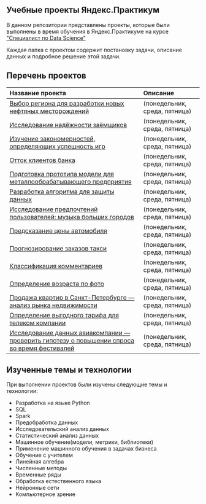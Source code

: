 ## Учебные проекты Яндекс.Практикум 
В данном репозитории представлены проекты, которые были выполнены в время обучения в Яндекс.Практикуме на курсе ["Специалист по Data Science"](https://practicum.yandex.ru/data-scientist/)

Каждая папка с проектом содержит постановку задачи, описание данных и подробное решение этой задачи.

## Перечень проектов
| Название проекта | Описание |
| :---------------------- | :---------------------- |
| [Выбор региона для разработки новых нефтяных месторождений](big_cities_music) | (понедельник, среда, пятница)|
| [Исследование надёжности заёмщиков](big_cities_music) | (понедельник, среда, пятница)|
| [Изучение закономерностей, определяющих успешность игр](big_cities_music) | (понедельник, среда, пятница)|
| [Отток клиентов банка](big_cities_music) | (понедельник, среда, пятница)|
| [Подготовка прототипа модели для металлообрабатывающего предприятия](big_cities_music) | (понедельник, среда, пятница)|
| [Разработка алгоритма для защиты данных](big_cities_music) | (понедельник, среда, пятница)|
| [Исследование предпочтений пользователей: музыка больших городов](big_cities_music) | (понедельник, среда, пятница)|
| [Предсказание цены автомобиля](big_cities_music) | (понедельник, среда, пятница)|
| [Прогнозирование заказов такси](big_cities_music) | (понедельник, среда, пятница)|
| [Классификация комментариев](big_cities_music) |(понедельник, среда, пятница)|
| [Определение возраста по фото](big_cities_music) | (понедельник, среда, пятница)|
| [Продажа квартир в Санкт-Петербурге — анализ рынка недвижимости](big_cities_music) | (понедельник, среда, пятница)|
| [Определение выгодного тарифа для телеком компании](big_cities_music) |(понедельник, среда, пятница)|
| [Исследование данных авиакомпании — проверить гипотезу о повышении спроса во время фестивалей](big_cities_music) | (понедельник, среда, пятница)|

## Изученные темы и технологии

При выполнении проектов были изучены следующие темы и технологии:
* Разработка на языке Python
* SQL
* Spark
* Предобработка данных
* Исследовательский анализ данных
* Статистический анализ данных
* Машинное обучение(модели, метрики, библиотеки)
* Применение машинного обучения в задачах бизнеса
* Обучение с учителем
* Линейная алгебра
* Численные методы
* Временные ряды
* Обработка естественного языка
* Нейронные сети
* Компьютерное зрение
